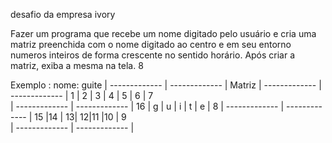 desafio da empresa ivory

Fazer um programa que recebe um nome digitado pelo usuário e cria uma matriz preenchida com o nome digitado ao centro e em seu entorno numeros inteiros de forma crescente no sentido horário. Após criar a matriz, exiba a mesma na tela. 8

Exemplo : nome: guite 
| ------------- | ------------- |
Matriz
| ------------- | ------------- |
1  | 2 | 3 | 4 | 5 | 6 | 7	
| ------------- | ------------- |
16 | g | u | i | t | e | 8
| ------------- | ------------- |
15 |14 | 13| 12|11 |10 | 9	
| ------------- | ------------- |
